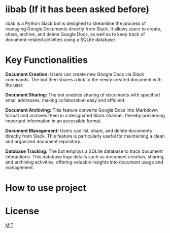 # iibab (If it has been asked before) 
iibab is a Python Slack bot is designed to streamline the process of managing Google Documents directly from Slack. It allows users to create, share, archive, and delete Google Docs, as well as to keep track of document-related activities using a SQLite database.
# Key Functionalities  
**Document Creation:** Users can create new Google Docs via Slack commands. The bot then shares a link to the newly created document with the user.

**Document Sharing:** The bot enables sharing of documents with specified email addresses, making collaboration easy and efficient.

**Document Archiving:** This feature converts Google Docs into Markdown format and archives them in a designated Slack channel, thereby preserving important information in an accessible format.

**Document Management:** Users can list, share, and delete documents directly from Slack. This feature is particularly useful for maintaining a clean and organized document repository.

**Database Tracking:** The bot employs a SQLite database to track document interactions. This database logs details such as document creation, sharing, and archiving activities, offering valuable insights into document usage and management.

# How to use project 

# License 
[MIT](https://choosealicense.com/licenses/mit/)
